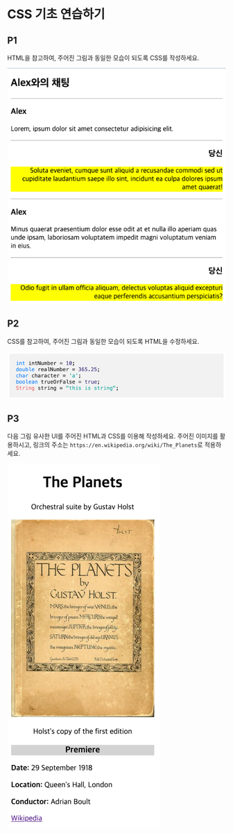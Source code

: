 # CSS 기초 연습하기

## P1

HTML을 참고하여, 주어진 그림과 동일한 모습이 되도록 CSS를 작성하세요.

![p1.png](p1.png)

## P2

CSS를 참고하여, 주어진 그림과 동일한 모습이 되도록 HTML을 수정하세요.

![p2.png](p2.png)

## P3

다음 그림 유사한 UI를 주어진 HTML과 CSS를 이용해 작성하세요.
주어진 이미지를 활용하시고, 링크의 주소는 `https://en.wikipedia.org/wiki/The_Planets`로 적용하세요.

![p3.png](p3.png)


